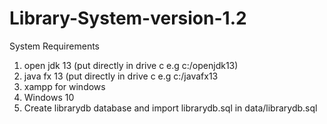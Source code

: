 # Library-System-version-1.2

System Requirements
1. open jdk 13 (put directly in drive c e.g c:/openjdk13)
2. java fx 13 (put directly in drive c e.g c:/javafx13
3. xampp for windows
4. Windows 10
5. Create librarydb database and import librarydb.sql in data/librarydb.sql
